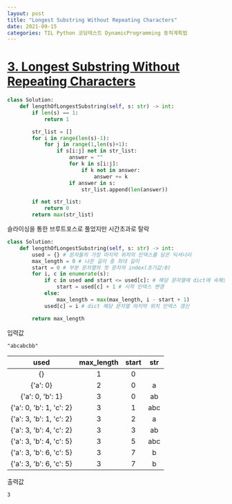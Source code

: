```yaml
---
layout: post
title: "Longest Substring Without Repeating Characters"
date: 2021-09-15
categories: TIL Python 코딩테스트 DynamicProgramming 동적계획법
---
```


# [3. Longest Substring Without Repeating Characters](https://leetcode.com/problems/longest-substring-without-repeating-characters/)

```python
class Solution:
    def lengthOfLongestSubstring(self, s: str) -> int:
        if len(s) == 1:
            return 1

        str_list = []
        for i in range(len(s)-1):
            for j in range(1,len(s)+1):
                if s[i:j] not in str_list:
                    answer = ""
                    for k in s[i:j]:
                        if k not in answer:
                            answer += k
                    if answer in s:
                        str_list.append(len(answer))

        if not str_list:
            return 0
        return max(str_list)
```

슬라이싱을 통한 브루트포스로 풀었지만 시간초과로 탈락

```python
class Solution:
    def lengthOfLongestSubstring(self, s: str) -> int:
        used = {} # 문자들의 가장 마지막 위치의 인덱스를 담은 딕셔너리
        max_length = 0 # 나온 길이 중 최대 길이
        start = 0 # 부분 문자열의 첫 문자의 index(초기값:0)
        for i, c in enumerate(s):
            if c in used and start <= used[c]: # 해당 문자열에 dict에 속해있고 and dict에 속해있는 해당 문자열의 위치 인덱스가 시작 인덱스보다 작거나 같다면
                start = used[c] + 1 # 시작 인덱스 변경
            else:
                max_length = max(max_length, i - start + 1)
            used[c] = i # dict 해당 문자열 마지막 위치 인덱스 갱신

        return max_length
```

입력값

```
"abcabcbb"
```

|           used           | max_length | start | str |
| :----------------------: | :--------: | :---: | :-: |
|            {}            |     1      |   0   |     |
|         {'a': 0}         |     2      |   0   |  a  |
|     {'a': 0, 'b': 1}     |     3      |   0   | ab  |
| {'a': 0, 'b': 1, 'c': 2} |     3      |   1   | abc |
| {'a': 3, 'b': 1, 'c': 2} |     3      |   2   |  a  |
| {'a': 3, 'b': 4, 'c': 2} |     3      |   3   | ab  |
| {'a': 3, 'b': 4, 'c': 5} |     3      |   5   | abc |
| {'a': 3, 'b': 6, 'c': 5} |     3      |   7   |  b  |
| {'a': 3, 'b': 6, 'c': 5} |     3      |   7   |  b  |

출력값

```
3
```
